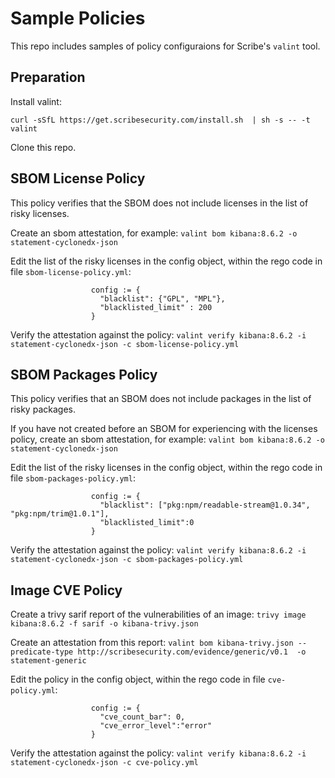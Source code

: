 # Sample Policies

This repo includes samples of policy configuraions for Scribe's ```valint``` tool.

## Preparation

Install valint:

```curl -sSfL https://get.scribesecurity.com/install.sh  | sh -s -- -t valint```

Clone this repo.

## SBOM License Policy

This policy verifies that the SBOM does not include licenses in the list of risky licenses. 

Create an sbom attestation, for example:
```valint bom kibana:8.6.2 -o statement-cyclonedx-json```

Edit the list of the risky licenses in the config object, within the rego code in file ```sbom-license-policy.yml```:

```rego
                  config := {
                    "blacklist": {"GPL", "MPL"},
                    "blacklisted_limit" : 200
                  }
```


Verify the attestation against the policy:
```valint verify kibana:8.6.2 -i statement-cyclonedx-json -c sbom-license-policy.yml```


## SBOM Packages Policy

This policy verifies that an SBOM does not include packages in the list of risky packages.

If you have not created before an SBOM for experiencing with the licenses policy, create an sbom attestation, for example:
```valint bom kibana:8.6.2 -o statement-cyclonedx-json```

Edit the list of the risky licenses in the config object, within the rego code in file ```sbom-packages-policy.yml```:

```rego
                  config := {
                    "blacklist": ["pkg:npm/readable-stream@1.0.34", "pkg:npm/trim@1.0.1"],
                    "blacklisted_limit":0
                  }

```


Verify the attestation against the policy:
```valint verify kibana:8.6.2 -i statement-cyclonedx-json -c sbom-packages-policy.yml```

## Image CVE Policy

Create a trivy sarif report of the vulnerabilities of an image:
```trivy image kibana:8.6.2 -f sarif -o kibana-trivy.json```

Create an attestation from this report:
```valint bom kibana-trivy.json --predicate-type http://scribesecurity.com/evidence/generic/v0.1  -o statement-generic```

Edit the policy in the config object, within the rego code in file ```cve-policy.yml```:

```rego
                  config := {
                    "cve_count_bar": 0,
                    "cve_error_level":"error"
                  }

```

Verify the attestation against the policy:
```valint verify kibana:8.6.2 -i statement-cyclonedx-json -c cve-policy.yml```

